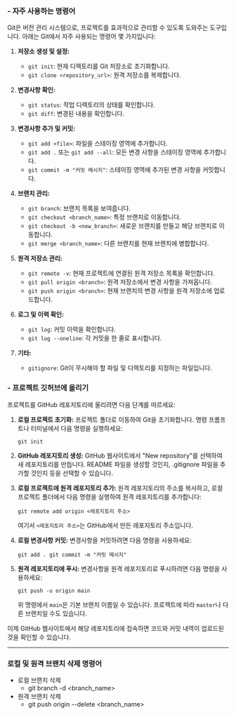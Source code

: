 ### - 자주 사용하는 명령어

Git은 버전 관리 시스템으로, 프로젝트를 효과적으로 관리할 수 있도록 도와주는 도구입니다. 아래는 Git에서 자주 사용되는 명령어 몇 가지입니다:

1. **저장소 생성 및 설정:**
    
    - `git init`: 현재 디렉토리를 Git 저장소로 초기화합니다.
    - `git clone <repository_url>`: 원격 저장소를 복제합니다.
2. **변경사항 확인:**
    
    - `git status`: 작업 디렉토리의 상태를 확인합니다.
    - `git diff`: 변경된 내용을 확인합니다.
3. **변경사항 추가 및 커밋:**
    
    - `git add <file>`: 파일을 스테이징 영역에 추가합니다.
    - `git add .` 또는 `git add --all`: 모든 변경 사항을 스테이징 영역에 추가합니다.
    - `git commit -m "커밋 메시지"`: 스테이징 영역에 추가된 변경 사항을 커밋합니다.
4. **브랜치 관리:**
    
    - `git branch`: 브랜치 목록을 보여줍니다.
    - `git checkout <branch_name>`: 특정 브랜치로 이동합니다.
    - `git checkout -b <new_branch>`: 새로운 브랜치를 만들고 해당 브랜치로 이동합니다.
    - `git merge <branch_name>`: 다른 브랜치를 현재 브랜치에 병합합니다.
5. **원격 저장소 관리:**
    
    - `git remote -v`: 현재 프로젝트에 연결된 원격 저장소 목록을 확인합니다.
    - `git pull origin <branch>`: 원격 저장소에서 변경 사항을 가져옵니다.
    - `git push origin <branch>`: 현재 브랜치의 변경 사항을 원격 저장소에 업로드합니다.
6. **로그 및 이력 확인:**
    
    - `git log`: 커밋 이력을 확인합니다.
    - `git log --oneline`: 각 커밋을 한 줄로 표시합니다.
7. **기타:**
    
    - `gitignore`: Git이 무시해야 할 파일 및 디렉토리를 지정하는 파일입니다.

### - 프로젝트 깃허브에 올리기

프로젝트를 GitHub 레포지토리에 올리려면 다음 단계를 따르세요:

1. **로컬 프로젝트 초기화:** 프로젝트 폴더로 이동하여 Git을 초기화합니다. 명령 프롬프트나 터미널에서 다음 명령을 실행하세요:
    
    `git init`
    
2. **GitHub 레포지토리 생성:** GitHub 웹사이트에서 "New repository"를 선택하여 새 레포지토리를 만듭니다. README 파일을 생성할 것인지, .gitignore 파일을 추가할 것인지 등을 선택할 수 있습니다.
    
3. **로컬 프로젝트에 원격 레포지토리 추가:** 원격 레포지토리의 주소를 복사하고, 로컬 프로젝트 폴더에서 다음 명령을 실행하여 원격 레포지토리를 추가합니다:
    
    `git remote add origin <레포지토리 주소>`
    
    여기서 `<레포지토리 주소>`는 GitHub에서 만든 레포지토리 주소입니다.
    
4. **로컬 변경사항 커밋:** 변경사항을 커밋하려면 다음 명령을 사용하세요:
    
    `git add . git commit -m "커밋 메시지"`
    
5. **원격 레포지토리에 푸시:** 변경사항을 원격 레포지토리로 푸시하려면 다음 명령을 사용하세요:
    
    `git push -u origin main`
    
    위 명령에서 `main`은 기본 브랜치 이름일 수 있습니다. 프로젝트에 따라 `master`나 다른 브랜치일 수도 있습니다.
    

이제 GitHub 웹사이트에서 해당 레포지토리에 접속하면 코드와 커밋 내역이 업로드된 것을 확인할 수 있습니다.
 - - - 

### 로컬 및 원격 브랜치 삭제 명령어

- 로컬 브랜치 삭제 
	- git branch -d <branch_name>  
- 원격 브랜치 삭제 
	- git push origin --delete <branch_name>